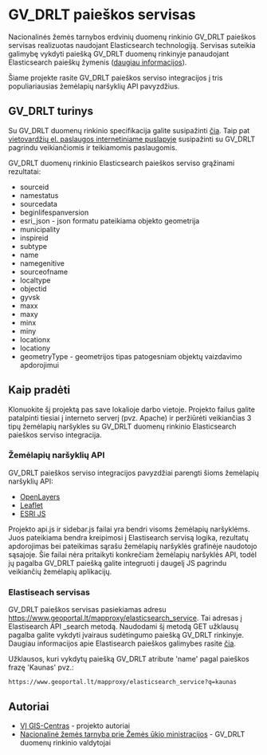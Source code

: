 # GV_DRLT paieškos servisas

Nacionalinės žemės tarnybos erdvinių duomenų rinkinio GV_DRLT paieškos servisas realizuotas naudojant Elasticsearch technologiją. Servisas suteikia galimybę vykdyti paiešką GV_DRLT duomenų rinkinyje panaudojant Elasticsearch paieškų žymenis ([daugiau informacijos](https://www.elastic.co/guide/en/elasticsearch/reference/current/search-search.html)). 

Šiame projekte rasite GV_DRLT paieškos serviso integracijos į tris populiariausias žemėlapių naršyklių API pavyzdžius. 

## GV_DRLT turinys

Su GV_DRLT duomenų rinkinio specifikacija galite susipažinti [čia](https://www.geoportal.lt/download/Specifikacijos/GV_DRLT-duomenu-specifikacija.pdf). Taip pat [vietovardžių el. paslaugos internetiniame puslapyje](https://www.geoportal.lt/vietovardziai/) susipažinti su GV_DRLT pagrindu veikiančiomis ir teikiamomis paslaugomis.

GV_DRLT duomenų rinkinio Elasticsearch paieškos serviso grąžinami rezultatai:
* sourceid
* namestatus
* sourcedata
* beginlifespanversion
* esri_json - json formatu pateikiama objekto geometrija
* municipality
* inspireid
* subtype
* name
* namegenitive
* sourceofname
* localtype
* objectid
* gyvsk
* maxx
* maxy
* minx
* miny
* locationx
* locationy
* geometryType - geometrijos tipas patogesniam objektų vaizdavimo apdorojimui

## Kaip pradėti

Klonuokite šį projektą pas save lokalioje darbo vietoje. Projekto failus galite patalpinti tiesiai į interneto serverį (pvz. Apache) ir peržiūrėti veikiančias 3 tipų žemėlapių naršykles su GV_DRLT duomenų rinkinio Elasticsearch paieškos serviso integracija.

### Žemėlapių naršyklių API

GV_DRLT paieškos serviso integracijos pavyzdžiai parengti šioms žemėlapių naršyklių API:
* [OpenLayers](https://openlayers.org/)
* [Leaflet](https://leafletjs.com/)
* [ESRI JS](https://developers.arcgis.com/javascript/)

Projekto api.js ir sidebar.js failai yra bendri visoms žemėlapių naršyklėms. Juos pateikiama bendra kreipimosi į Elastisearch servisą logika, rezultatų apdorojimas bei pateikimas sąrašu žemėlapių naršyklės grafinėje naudotojo sąsajoje. Šie failai nėra pritaikyti konkrečiam žemėlapių naršyklės API, todėl jų pagalba GV_DRLT paiešką galite integruoti į daugelį JS pagrindu veikiančių žemėlapių aplikacijų.

### Elastiseach servisas

GV_DRLT paieškos servisas pasiekiamas adresu https://www.geoportal.lt/mapproxy/elasticsearch_service. Tai adresas į Elastisearch API _search metodą. Naudodami šį metodą GET užklausų pagalba galite vykdyti įvairaus sudėtingumo paiešką GV_DRLT rinkinyje. Daugiau informacijos apie Elastisearch paieškos galimybes rasite [čia](https://www.elastic.co/guide/en/elasticsearch/reference/current/search-search.html).

Užklausos, kuri vykdytų paiešką GV_DRLT atribute 'name' pagal paieškos frazę 'Kaunas' pvz.:
```
https://www.geoportal.lt/mapproxy/elasticsearch_service?q=kaunas
```

## Autoriai

* [VĮ GIS-Centras](http://www.gis-centras.lt) - projekto autoriai
* [Nacionalinė žemės tarnyba prie Žemės ūkio ministracijos](http://www.nzt.lt) - GV_DRLT duomenų rinkinio valdytojai
